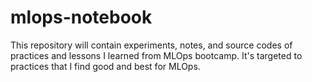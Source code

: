 # mlops-notebook
This repository will contain experiments, notes, and source codes of practices and lessons I learned from MLOps bootcamp. It's targeted to practices that I find good and best for MLOps.

